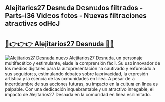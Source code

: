 ## Alejitarios27 Desnuda D𝚎sn𝚞dos filtr𝚊dos - Parts-i36 Vid𝚎os f𝚘tos - N𝚞evas filtr𝚊ciones atr𝚊ctivas odHcJ

# <h2><a href="http://mb8zfz8.tromn.icu/?c=Alejitarios27+Desnuda">🔗👉👉👉 Alejitarios27 Desnuda 🔗🔗</a></h2>

[![Alejitarios27 Desnuda nuevo](https://i.imgur.com/pEAQMta.gif)](http://mb8zfz8.tromn.icu/?c=Alejitarios27+Desnuda)
Alejitarios27 Desnuda, un personaje multifacético y estimulante, elude la comprensión fácil. Su uso innovador de los medios digitales para la autopresentación ha cautivado y enfurecido a sus seguidores, estimulando debates sobre la privacidad, la expresión artística y la esencia de las comunidades en línea. A pesar de la incertidumbre de sus acciones futuras, su impacto en la cultura en línea es palpable. Con una dedicación inquebrantable y un atractivo innegable, el impacto de Alejitarios27 Desnuda en la comunidad en línea es ilimitado.
